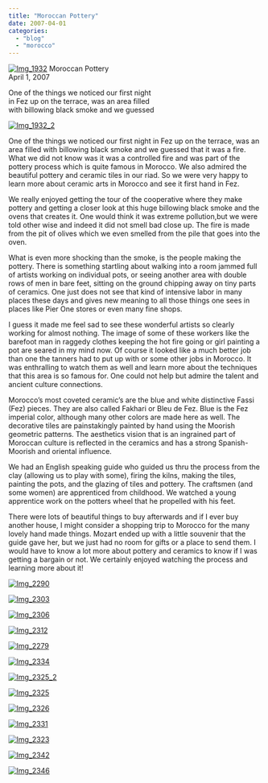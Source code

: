 ```yaml
---
title: "Moroccan Pottery"
date: 2007-04-01
categories: 
  - "blog"
  - "morocco"
---
```


 [![Img_1932](https://pub-ac94b3f306b24c0dba4238943c97f2e1.r2.dev/soultravelers3/images/2008/04/05/img_1932.png "Img_1932")](https://pub-ac94b3f306b24c0dba4238943c97f2e1.r2.dev/photos/uncategorized/2008/04/05/img_1932.png) Moroccan Pottery  
April 1, 2007

One of the things we noticed our first night  
in Fez up on the terrace, was an area filled  
with billowing black smoke and we guessed

<!--more-->

[![Img_1932_2](https://pub-ac94b3f306b24c0dba4238943c97f2e1.r2.dev/soultravelers3/images/2008/04/05/img_1932_2.png "Img_1932_2")](https://pub-ac94b3f306b24c0dba4238943c97f2e1.r2.dev/photos/uncategorized/2008/04/05/img_1932_2.png)

  
One of the things we noticed our first night in Fez up on the terrace, was an area filled with billowing black smoke and we guessed that it was a fire. What we did not know was it was a controlled fire and was part of the pottery process which is quite famous in Morocco. We also admired the beautiful pottery and ceramic tiles in our riad. So we were very happy to learn more about ceramic arts in Morocco and see it first hand in Fez.

We really enjoyed getting the tour of the cooperative where they make  pottery and getting a closer look at this huge billowing black smoke and the ovens that creates it. One would think it was extreme pollution,but we were told other wise and indeed it did not smell bad close up. The fire is made from the pit of olives which we even smelled from the pile that goes into the oven.

What is even more shocking than the smoke, is the people making the pottery. There is something startling about walking into a room jammed full of artists working on individual pots, or seeing another area with double rows of men in bare feet, sitting on the ground chipping away on tiny parts of ceramics. One just does not see that kind of intensive labor in many places these days and gives new meaning to all those things one sees in places like Pier One stores or even many fine shops.

I guess it made me feel sad to see these wonderful artists so clearly working for almost nothing. The image of some of these workers like the barefoot man in raggedy clothes keeping the hot fire going or girl painting a pot are seared in my mind now. Of course it looked like a much better job than one the tanners had to put up with or some other jobs in Morocco. It was enthralling to watch them as well and learn more about the techniques that this area is so famous for. One could not help but admire the talent and ancient culture connections.

Morocco’s most coveted ceramic’s are the blue and white distinctive Fassi (Fez) pieces. They are also called Fakhari or Bleu de Fez. Blue is the Fez imperial color, although many other colors are made here as well. The decorative tiles are painstakingly painted by hand using the Moorish geometric patterns. The aesthetics vision that is an ingrained part of Moroccan culture is reflected in the ceramics and has a strong Spanish-Moorish and oriental influence.

We had an English speaking guide who guided us thru the process from the clay (allowing us to play with some), firing the kilns, making the tiles, painting the pots, and the glazing of tiles and pottery. The craftsmen (and some women) are apprenticed from childhood. We watched a young apprentice work on the potters wheel that he propelled with his feet.

There were lots of beautiful things to buy afterwards and if I ever buy another house, I might consider a shopping trip to Morocco for the many lovely hand made things. Mozart ended up with a little souvenir that the guide gave her, but we just had no room for gifts or a place to send them. I would have to know a lot more about pottery and ceramics to know if I was getting a bargain or not. We certainly enjoyed watching the process and learning more about it!

[![Img_2290](https://pub-ac94b3f306b24c0dba4238943c97f2e1.r2.dev/soultravelers3/images/2008/04/05/img_2290.png "Img_2290")](https://pub-ac94b3f306b24c0dba4238943c97f2e1.r2.dev/photos/uncategorized/2008/04/05/img_2290.png)

[![Img_2303](https://pub-ac94b3f306b24c0dba4238943c97f2e1.r2.dev/soultravelers3/images/2008/04/05/img_2303.png "Img_2303")](https://pub-ac94b3f306b24c0dba4238943c97f2e1.r2.dev/photos/uncategorized/2008/04/05/img_2303.png)

[![Img_2306](https://pub-ac94b3f306b24c0dba4238943c97f2e1.r2.dev/soultravelers3/images/2008/04/05/img_2306.png "Img_2306")](https://pub-ac94b3f306b24c0dba4238943c97f2e1.r2.dev/photos/uncategorized/2008/04/05/img_2306.png)

[![Img_2312](https://pub-ac94b3f306b24c0dba4238943c97f2e1.r2.dev/soultravelers3/images/2008/04/05/img_2312.png "Img_2312")](https://pub-ac94b3f306b24c0dba4238943c97f2e1.r2.dev/photos/uncategorized/2008/04/05/img_2312.png)

[![Img_2279](https://pub-ac94b3f306b24c0dba4238943c97f2e1.r2.dev/soultravelers3/images/2008/04/05/img_2279.png "Img_2279")](https://pub-ac94b3f306b24c0dba4238943c97f2e1.r2.dev/photos/uncategorized/2008/04/05/img_2279.png)

[![Img_2334](https://pub-ac94b3f306b24c0dba4238943c97f2e1.r2.dev/soultravelers3/images/2008/04/05/img_2334.png "Img_2334")](https://pub-ac94b3f306b24c0dba4238943c97f2e1.r2.dev/photos/uncategorized/2008/04/05/img_2334.png)

[![Img_2325_2](https://pub-ac94b3f306b24c0dba4238943c97f2e1.r2.dev/soultravelers3/images/2008/04/05/img_2325_2.png "Img_2325_2")](https://pub-ac94b3f306b24c0dba4238943c97f2e1.r2.dev/photos/uncategorized/2008/04/05/img_2325_2.png)

[![Img_2325](https://pub-ac94b3f306b24c0dba4238943c97f2e1.r2.dev/soultravelers3/images/2008/04/05/img_2325.png "Img_2325")](https://pub-ac94b3f306b24c0dba4238943c97f2e1.r2.dev/photos/uncategorized/2008/04/05/img_2325.png)

[![Img_2326](https://pub-ac94b3f306b24c0dba4238943c97f2e1.r2.dev/soultravelers3/images/2008/04/05/img_2326.png "Img_2326")](https://pub-ac94b3f306b24c0dba4238943c97f2e1.r2.dev/photos/uncategorized/2008/04/05/img_2326.png)

[![Img_2331](https://pub-ac94b3f306b24c0dba4238943c97f2e1.r2.dev/soultravelers3/images/2008/04/05/img_2331.png "Img_2331")](https://pub-ac94b3f306b24c0dba4238943c97f2e1.r2.dev/photos/uncategorized/2008/04/05/img_2331.png)

[![Img_2323](https://pub-ac94b3f306b24c0dba4238943c97f2e1.r2.dev/soultravelers3/images/2008/04/05/img_2323.png "Img_2323")](https://pub-ac94b3f306b24c0dba4238943c97f2e1.r2.dev/photos/uncategorized/2008/04/05/img_2323.png)

[![Img_2342](https://pub-ac94b3f306b24c0dba4238943c97f2e1.r2.dev/soultravelers3/images/2008/04/05/img_2342.png "Img_2342")](https://pub-ac94b3f306b24c0dba4238943c97f2e1.r2.dev/photos/uncategorized/2008/04/05/img_2342.png)

[![Img_2346](https://pub-ac94b3f306b24c0dba4238943c97f2e1.r2.dev/soultravelers3/images/2008/04/05/img_2346.png "Img_2346")](https://pub-ac94b3f306b24c0dba4238943c97f2e1.r2.dev/photos/uncategorized/2008/04/05/img_2346.png)
